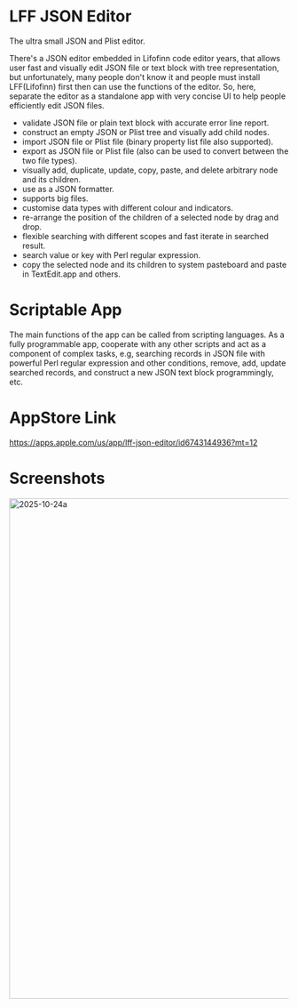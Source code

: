 # LFF JSON Editor

The ultra small JSON and Plist editor.


There's a JSON editor embedded in Lifofinn code editor years, that allows user fast and visually edit JSON file or text block with tree representation, but unfortunately, many people don't know it and people must install LFF(Lifofinn) first then can use the functions of the editor. So, here, separate the editor as a standalone app with very concise UI to help people efficiently edit JSON files.


* validate JSON file or plain text block with accurate error line report.
* construct an empty JSON or Plist tree and visually add child nodes.
* import JSON file or Plist file (binary property list file also supported).
* export as JSON file or Plist file (also can be used to convert between the two file types).
* visually add, duplicate, update, copy, paste, and delete arbitrary node and its children.
* use as a JSON formatter.
* supports big files.
* customise data types with different colour and indicators.
* re-arrange the position of the children of a selected node by drag and drop.
* flexible searching with different scopes and fast iterate in searched result.
* search value or key with Perl regular expression.
* copy the selected node and its children to system pasteboard and paste in TextEdit.app and others.


Scriptable App
===============
The main functions of the app can be called from scripting languages. As a fully programmable app, cooperate with any other scripts and act as a component of complex tasks, e.g, searching records in JSON file with powerful Perl regular expression and other conditions, remove, add, update searched records, and construct a new JSON text block programmingly, etc.


AppStore Link
===============
https://apps.apple.com/us/app/lff-json-editor/id6743144936?mt=12


Screenshots
===============

<img width="1440" height="900" alt="2025-10-24a" src="https://github.com/user-attachments/assets/8f79d203-daf8-4795-ad87-4540bef39224" />


